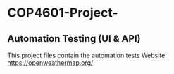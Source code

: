 # COP4601-Project-
## Automation Testing (UI &amp; API) 
This project files contain the automation tests 
Website: https://openweathermap.org/





